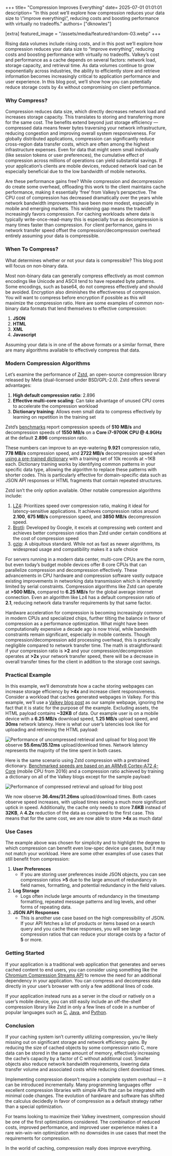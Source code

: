 +++
title= "Compression Improves Everything"
date= 2025-07-01 01:01:01
description= "In this post we’ll explore how compression reduces your data size to \\“improve everything\\”, reducing costs and boosting performance with virtually no tradeoffs."
authors= ["dknowles"]

[extra]
featured_image = "/assets/media/featured/random-03.webp"
+++

Rising data volumes include rising costs, and in this post we’ll explore how compression reduces your data size to “improve everything”, reducing costs and boosting performance with virtually no tradeoffs. Valkey’s cost and performance as a cache depends on several factors: network load, storage capacity, and retrieval time. As data volumes continue to grow exponentially across industries, the ability to efficiently store and retrieve information becomes increasingly critical to application performance and user experience. In this blog post, we’ll show how you can potentially reduce storage costs by 4x without compromising on client performance.

### Why Compress?
Compression reduces data size, which directly decreases network load and increases storage capacity. This translates to storing and transferring more for the same cost. The benefits extend beyond just storage efficiency — compressed data means fewer bytes traversing your network infrastructure, reducing congestion and improving overall system responsiveness. For globally distributed applications, compression can significantly reduce cross-region data transfer costs, which are often among the highest infrastructure expenses. Even for data that might seem small individually (like session tokens or user preferences), the cumulative effect of compression across millions of operations can yield substantial savings. If your application’s clients are mobile devices, reduced network load can be especially beneficial due to the low bandwidth of mobile networks.

Are these performance gains free? While compression and decompression do create some overhead, offloading this work to the client maintains cache performance, making it essentially ‘free’ from Valkey’s perspective. The CPU cost of compression has decreased dramatically over the years while network bandwidth improvements have been more modest, especially in mobile and emerging markets. This widening gap means the tradeoff increasingly favors compression. For caching workloads where data is typically write-once-read-many this is especially true as decompression is many times faster than compression. For client performance, gains in network transfer speed offset the compression/decompression overhead entirely assuming your data is compressible. 

### When To Compress?
What determines whether or not your data is compressible? This blog post will focus on non-binary data.

Most non-binary data can generally compress effectively as most common encodings like Unicode and ASCII tend to have repeated byte patterns. Some encodings, such as base64, do not compress effectively and should be avoided. Encryption also diminishes the effectiveness of compression. You will want to compress before encryption if possible as this will maximize the compression ratio. Here are some examples of common non-binary data formats that lend themselves to effective compression:

1. **JSON**
2. **HTML**
3. **XML**
4. **Javascript**

Assuming your data is in one of the above formats or a similar format, there are many algorithms available to effectively compress that data. 

### Modern Compression Algorithms
Let’s examine the performance of [Zstd](https://github.com/facebook/zstd), an open-source compression library released by Meta (dual-licensed under BSD/GPL-2.0). Zstd offers several advantages: 

1. **High default compression ratio**: 2.896 
2. **Effective multi-core scaling**: Can take advantage of unused CPU cores to accelerate the compression workload
3. **Dictionary training**: Allows even small data to compress effectively by learning on repetition in the training set


Zstd’s [benchmarks](https://github.com/facebook/zstd?tab=readme-ov-file#benchmarks) report compression speeds of **510 MB/s** and decompression speeds of **1550 MB/s** on a **Core i7-9700K CPU @ 4.9GHz** at the default **2.896** compression ratio. 

These numbers can improve to an eye-watering **9.921** compression ratio, **778 MB/s** compression speed, and **2722 MB/s** decompression speed when [using a pre-trained dictionary](https://github.com/facebook/zstd?tab=readme-ov-file#the-case-for-small-data-compression) with a training set of 10k records at ~1KB each. Dictionary training works by identifying common patterns in your specific data type, allowing the algorithm to replace these patterns with shorter codes. This is particularly effective for domain-specific data such as JSON API responses or HTML fragments that contain repeated structures.

Zstd isn’t the only option available. Other notable compression algorithms include:



1. [LZ4](https://github.com/lz4/lz4): Prioritizes speed over compression ratio, making it ideal for latency-sensitive applications. It achieves compression ratios around **2.100**, **675 MB/s** compression speed, and **3850 MB/s** decompression speed.
2. [Brotli](https://github.com/google/brotli): Developed by Google, it excels at compressing web content and achieves better compression ratios than Zstd under certain conditions at the cost of compression speed
3. [gzip](https://www.gzip.org/): A ubiquitous standard. While not as fast as newer algorithms, its widespread usage and compatibility makes it a safe choice


For servers running in a modern data center, multi-core CPUs are the norm, but even today’s budget mobile devices offer 8 core CPUs that can parallelize compression and decompression effectively. These advancements in CPU hardware and compression software vastly outpace existing improvements in networking data transmission which is inherently limited by serial constraints. Compression algorithms like Zstd can operate at **>500 MB/s**, compared to **6.25 MB/s** for the global average internet connection. Even an algorithm like Lz4 has a default compression ratio of **2.1**, reducing network data transfer requirements by that same factor. 

Hardware acceleration for compression is becoming increasingly common in modern CPUs and specialized chips, further tilting the balance in favor of compression as a performance optimization. What might have been computationally expensive a decade ago is now trivial, while bandwidth constraints remain significant, especially in mobile contexts. Though compression/decompression add processing overhead, this is practically negligible compared to network transfer time. The math is straightforward: if your compression ratio is **>2** and your compression/decompression operates at **>2x** your network transfer speed, there will be a decrease in overall transfer times for the client in addition to the storage cost savings.

### Practical Example
In this example, we’ll demonstrate how a cache storing webpages can increase storage efficiency by **>4x** and increase client responsiveness. Consider a workload that caches generated webpages in Valkey. For this example, we’ll use a [Valkey blog post](https://valkey.io/blog/az-affinity-strategy/) as our sample webpage, ignoring the fact that it is static for the purpose of the example. Excluding assets, the HTML payload contains **~32KB** of data. Our example user is on a mobile device with a **6.25 MB/s** download speed, **1.25 MB/s** upload speed, and **30ms** network latency. Here is what our user’s latencies look like for uploading and retrieving the HTML payload:

![Performance of uncompressed retrieval and upload for blog post](uncompressed.jpg)
We observe **55.6ms/35.12ms** upload/download times. Network latency represents the majority of the time spent in both cases.

Here is the same scenario using Zstd compression with a pretrained dictionary. [Benchmarked speeds are based on an ARMv8 Cortex-A72 4-Core](https://openbenchmarking.org/test/pts/compress-zstd&eval=70652e33eea4a6199eeb3e6c8850b98a3e9d9fb7#metrics) (mobile CPU from 2016) and a compression ratio achieved by training a dictionary on all of the Valkey blogs except for the sample payload:

![Performance of compressed retrieval and upload for blog post](compressed.jpg)


We now observe **36.4ms/31.26ms** upload/download times. Both cases observe speed increases, with upload times seeing a much more significant uptick in speed. Additionally, the cache only needs to store **7.6KB** instead of **32KB**, A **4.2x** reduction of the data as compared to the first case. This means that for the same cost, we are now able to store **>4x** as much data!

### Use Cases
The example above was chosen for simplicity and to highlight the degree to which compression can benefit even low-spec device use cases, but it may not match your workload. Here are some other examples of use cases that still benefit from compression:


1. **User Preferences**
    * If you are storing user preferences inside JSON objects, you can see compression ratios **>5** due to the large amount of redundancy in field names, formatting, and potential redundancy in the field values.
2. **Log Storage**
    * Logs often include large amounts of redundancy in the timestamp formatting, repeated message patterns and log levels, and other forms of repeating data.
3. **JSON API Responses**
    * This is another use case based on the high compressibility of JSON. If your API fetches a list of products or items based on a search query and you cache these responses, you will see large compression ratios that can reduce your storage costs by a factor of **5** or more.

### Getting Started
If your application is a traditional web application that generates and serves cached content to end users, you can consider using something like the [Chromium Compression Streams API](https://developer.chrome.com/blog/compression-streams-api) to remove the need for an additional dependency in your application. You can compress and decompress data directly in your user’s browser with only a few additional lines of code. 

If your application instead runs as a server in the cloud or natively on a user’s mobile device, you can still easily include an off-the-shelf compression library like Zstd in only a few lines of code in a number of popular languages such as [C](https://github.com/facebook/zstd/blob/dev/examples/simple_compression.c), [Java](https://github.com/luben/zstd-jni), and [Python](https://pypi.org/project/zstd/).

### Conclusion
If your caching system isn’t currently utilizing compression, you’re likely missing out on significant storage and network efficiency gains. By reducing the size of cached objects by some compression ratio C, more data can be stored in the same amount of memory, effectively increasing the cache’s capacity by a factor of C without additional cost. Smaller objects also reduce network bandwidth requirements, lowering data transfer volume and associated costs while reducing client download times. 

Implementing compression doesn’t require a complete system overhaul — it can be introduced incrementally. Many programming languages offer excellent compression libraries with simple APIs that can be integrated with minimal code changes. The evolution of hardware and software has shifted the calculus decidedly in favor of compression as a default strategy rather than a special optimization.

For teams looking to maximize their Valkey investment, compression should be one of the first optimizations considered. The combination of reduced costs, improved performance, and improved user experience makes it a rare win-win-win optimization with no downsides in use cases that meet the requirements for compression.

In the world of caching, compression really does improve everything.